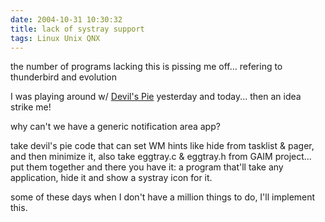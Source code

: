 ```yaml
---
date: 2004-10-31 10:30:32
title: lack of systray support
tags: Linux Unix QNX
---
```

the number of programs lacking this is pissing me off... refering to
thunderbird and evolution

I was playing around w/ [Devil's Pie][1] yesterday and today... then an idea
strike me!

why can't we have a generic notification area app?  

take devil's pie code that can set WM hints like hide from tasklist & pager,
and then minimize it, also take eggtray.c & eggtray.h from GAIM project... put
them together and there you have it: a program that'll take any application,
hide it and show a systray icon for it.

some of these days when I don't have a million things to do, I'll implement
this.

  [1]: http://www.burtonini.com/blog/computers/devilspie
